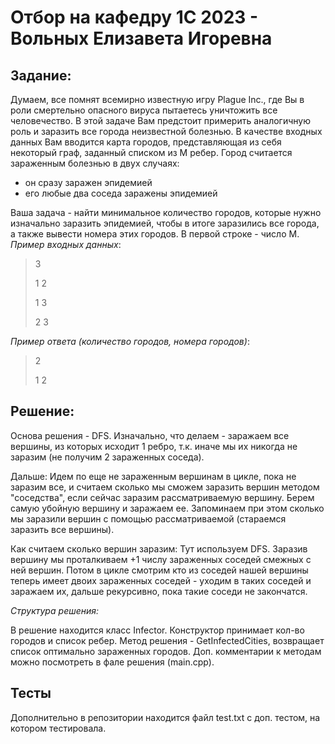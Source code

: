 # Отбор на кафедру 1С 2023 - Вольных Елизавета Игоревна
## Задание:
Думаем, все помнят всемирно известную игру Plague Inc., где Вы в роли смертельно
опасного вируса пытаетесь уничтожить все человечество. В этой задаче Вам
предстоит примерить аналогичную роль и заразить все города неизвестной
болезнью.
В качестве входных данных Вам вводится карта городов, представляющая из себя
некоторый граф, заданный списком из M ребер.
Город считается зараженным болезнью в двух случаях:
- он сразу заражен эпидемией
- его любые два соседа заражены эпидемией

Ваша задача - найти минимальное количество городов, которые нужно изначально
заразить эпидемией, чтобы в итоге заразились все города, а также вывести номера
этих городов.
В первой строке - число М.
*Пример входных данных*:
> 3
> 
> 1 2
>
> 1 3
>
> 2 3

*Пример ответа (количество городов, номера городов)*:
> 2
>
> 1 2

## Решение:
Основа решения -  DFS. Изначально, что делаем - заражаем все вершины, из которых исходит 1 ребро, т.к. иначе мы их никогда не заразим (не получим 2 зараженных соседа).  

Дальше: Идем по еще не зараженным вершинам в цикле, пока не заразим все, и считаем сколько мы сможем заразить вершин методом "соседства", если сейчас заразим рассматриваемую вершину. Берем самую убойную вершину и заражаем ее. Запоминаем при этом сколько мы заразили вершин с помощью рассматриваемой (стараемся заразить все вершины). 

Как считаем сколько вершин заразим: Тут используем DFS. Заразив вершину мы проталкиваем +1 числу зараженных соседей смежных с ней вершин. Потом в цикле смотрим кто из соседей нашей вершины теперь имеет двоих зараженных соседей - уходим в таких соседей и заражаем их, дальше рекурсивно, пока такие соседи не закончатся.

*Структура решения:*

В решение находится класс Infector. Конструктор принимает кол-во городов и список ребер. Метод решения - GetInfectedCities, возвращает список оптимально зараженных городов. Доп. комментарии к методам можно посмотреть в фале решения (main.cpp).

## Тесты
Дополнительно в репозитории находится файл test.txt с доп. тестом, на котором тестировала.


